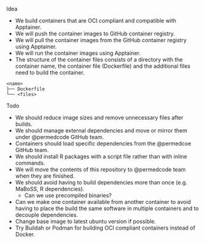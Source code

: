 Idea

* We build containers that are OCI compliant and compatible with Apptainer.
* We will push the container images to GitHub container registry.
* We will pull the container images from the GitHub container registry using Apptainer.
* We will run the container images using Apptainer.
* The structure of the container files consists of a directory with the container name, the container file (Dockerfile) and the additional files need to build the container.

```text
<name>
├── Dockerfile
└── <files>
```

Todo

- We should reduce image sizes and remove unnecessary files after builds.
- We should manage external dependencies and move or mirror them under @permedcode GitHub team.
- Containers should load specific dependencies from the @permedcoe GitHub team.
- We should install R packages with a script file rather than with inline commands.
- We will move the contents of this repository to @permedcode team when they are finished.
- We should avoid having to build dependencies more than once (e.g. MaBoSS, R dependencies).
    * Can we use precompiled binaries?
- Can we make one container available from another container to avoid having to place the build the same software in multiple containers and to decouple dependencies.
- Change base image to latest ubuntu version if possible.
- Try Buildah or Podman for building OCI compliant containers instead of Docker.

